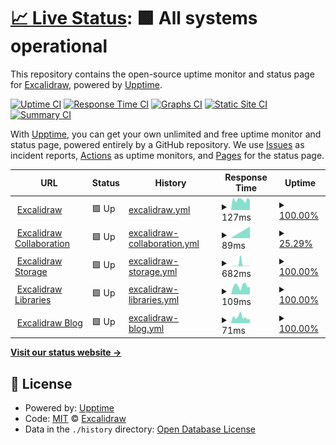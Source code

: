 # [📈 Live Status](https://excalidraw.github.io/upptime): <!--live status--> **🟩 All systems operational**

This repository contains the open-source uptime monitor and status page for [Excalidraw](https://excalidraw.com), powered by [Upptime](https://github.com/upptime/upptime).

[![Uptime CI](https://github.com/koj-co/upptime/workflows/Uptime%20CI/badge.svg)](https://github.com/koj-co/upptime/actions?query=workflow%3A%22Uptime+CI%22)
[![Response Time CI](https://github.com/koj-co/upptime/workflows/Response%20Time%20CI/badge.svg)](https://github.com/koj-co/upptime/actions?query=workflow%3A%22Response+Time+CI%22)
[![Graphs CI](https://github.com/koj-co/upptime/workflows/Graphs%20CI/badge.svg)](https://github.com/koj-co/upptime/actions?query=workflow%3A%22Graphs+CI%22)
[![Static Site CI](https://github.com/koj-co/upptime/workflows/Static%20Site%20CI/badge.svg)](https://github.com/koj-co/upptime/actions?query=workflow%3A%22Static+Site+CI%22)
[![Summary CI](https://github.com/koj-co/upptime/workflows/Summary%20CI/badge.svg)](https://github.com/koj-co/upptime/actions?query=workflow%3A%22Summary+CI%22)

With [Upptime](https://upptime.js.org), you can get your own unlimited and free uptime monitor and status page, powered entirely by a GitHub repository. We use [Issues](https://github.com/excalidraw/upptime/issues) as incident reports, [Actions](https://github.com/excalidraw/upptime/actions) as uptime monitors, and [Pages](https://excalidraw.github.io/upptime) for the status page.

<!--start: status pages-->
<!-- This summary is generated by Upptime (https://github.com/upptime/upptime) -->
<!-- Do not edit this manually, your changes will be overwritten -->
<!-- prettier-ignore -->
| URL | Status | History | Response Time | Uptime |
| --- | ------ | ------- | ------------- | ------ |
| <img alt="" src="https://excalidraw.com/favicon.ico" height="13"> [Excalidraw](https://excalidraw.com) | 🟩 Up | [excalidraw.yml](https://github.com/excalidraw/upptime/commits/master/history/excalidraw.yml) | <details><summary><img alt="Response time graph" src="./graphs/excalidraw/response-time-week.png" height="20"> 127ms</summary><br><a href="https://status.excalidraw.com/history/excalidraw"><img alt="Response time 127" src="https://img.shields.io/endpoint?url=https%3A%2F%2Fraw.githubusercontent.com%2Fexcalidraw%2Fupptime%2Fmaster%2Fapi%2Fexcalidraw%2Fresponse-time.json"></a><br><a href="https://status.excalidraw.com/history/excalidraw"><img alt="24-hour response time 127" src="https://img.shields.io/endpoint?url=https%3A%2F%2Fraw.githubusercontent.com%2Fexcalidraw%2Fupptime%2Fmaster%2Fapi%2Fexcalidraw%2Fresponse-time-day.json"></a><br><a href="https://status.excalidraw.com/history/excalidraw"><img alt="7-day response time 127" src="https://img.shields.io/endpoint?url=https%3A%2F%2Fraw.githubusercontent.com%2Fexcalidraw%2Fupptime%2Fmaster%2Fapi%2Fexcalidraw%2Fresponse-time-week.json"></a><br><a href="https://status.excalidraw.com/history/excalidraw"><img alt="30-day response time 127" src="https://img.shields.io/endpoint?url=https%3A%2F%2Fraw.githubusercontent.com%2Fexcalidraw%2Fupptime%2Fmaster%2Fapi%2Fexcalidraw%2Fresponse-time-month.json"></a><br><a href="https://status.excalidraw.com/history/excalidraw"><img alt="1-year response time 127" src="https://img.shields.io/endpoint?url=https%3A%2F%2Fraw.githubusercontent.com%2Fexcalidraw%2Fupptime%2Fmaster%2Fapi%2Fexcalidraw%2Fresponse-time-year.json"></a></details> | <details><summary><a href="https://status.excalidraw.com/history/excalidraw">100.00%</a></summary><a href="https://status.excalidraw.com/history/excalidraw"><img alt="All-time uptime 100.00%" src="https://img.shields.io/endpoint?url=https%3A%2F%2Fraw.githubusercontent.com%2Fexcalidraw%2Fupptime%2Fmaster%2Fapi%2Fexcalidraw%2Fuptime.json"></a><br><a href="https://status.excalidraw.com/history/excalidraw"><img alt="24-hour uptime 100.00%" src="https://img.shields.io/endpoint?url=https%3A%2F%2Fraw.githubusercontent.com%2Fexcalidraw%2Fupptime%2Fmaster%2Fapi%2Fexcalidraw%2Fuptime-day.json"></a><br><a href="https://status.excalidraw.com/history/excalidraw"><img alt="7-day uptime 100.00%" src="https://img.shields.io/endpoint?url=https%3A%2F%2Fraw.githubusercontent.com%2Fexcalidraw%2Fupptime%2Fmaster%2Fapi%2Fexcalidraw%2Fuptime-week.json"></a><br><a href="https://status.excalidraw.com/history/excalidraw"><img alt="30-day uptime 100.00%" src="https://img.shields.io/endpoint?url=https%3A%2F%2Fraw.githubusercontent.com%2Fexcalidraw%2Fupptime%2Fmaster%2Fapi%2Fexcalidraw%2Fuptime-month.json"></a><br><a href="https://status.excalidraw.com/history/excalidraw"><img alt="1-year uptime 100.00%" src="https://img.shields.io/endpoint?url=https%3A%2F%2Fraw.githubusercontent.com%2Fexcalidraw%2Fupptime%2Fmaster%2Fapi%2Fexcalidraw%2Fuptime-year.json"></a></details>
| <img alt="" src="https://favicons.githubusercontent.com/portal.excalidraw.com" height="13"> [Excalidraw Collaboration](https://portal.excalidraw.com) | 🟩 Up | [excalidraw-collaboration.yml](https://github.com/excalidraw/upptime/commits/master/history/excalidraw-collaboration.yml) | <details><summary><img alt="Response time graph" src="./graphs/excalidraw-collaboration/response-time-week.png" height="20"> 89ms</summary><br><a href="https://status.excalidraw.com/history/excalidraw-collaboration"><img alt="Response time 89" src="https://img.shields.io/endpoint?url=https%3A%2F%2Fraw.githubusercontent.com%2Fexcalidraw%2Fupptime%2Fmaster%2Fapi%2Fexcalidraw-collaboration%2Fresponse-time.json"></a><br><a href="https://status.excalidraw.com/history/excalidraw-collaboration"><img alt="24-hour response time 89" src="https://img.shields.io/endpoint?url=https%3A%2F%2Fraw.githubusercontent.com%2Fexcalidraw%2Fupptime%2Fmaster%2Fapi%2Fexcalidraw-collaboration%2Fresponse-time-day.json"></a><br><a href="https://status.excalidraw.com/history/excalidraw-collaboration"><img alt="7-day response time 89" src="https://img.shields.io/endpoint?url=https%3A%2F%2Fraw.githubusercontent.com%2Fexcalidraw%2Fupptime%2Fmaster%2Fapi%2Fexcalidraw-collaboration%2Fresponse-time-week.json"></a><br><a href="https://status.excalidraw.com/history/excalidraw-collaboration"><img alt="30-day response time 89" src="https://img.shields.io/endpoint?url=https%3A%2F%2Fraw.githubusercontent.com%2Fexcalidraw%2Fupptime%2Fmaster%2Fapi%2Fexcalidraw-collaboration%2Fresponse-time-month.json"></a><br><a href="https://status.excalidraw.com/history/excalidraw-collaboration"><img alt="1-year response time 89" src="https://img.shields.io/endpoint?url=https%3A%2F%2Fraw.githubusercontent.com%2Fexcalidraw%2Fupptime%2Fmaster%2Fapi%2Fexcalidraw-collaboration%2Fresponse-time-year.json"></a></details> | <details><summary><a href="https://status.excalidraw.com/history/excalidraw-collaboration">25.29%</a></summary><a href="https://status.excalidraw.com/history/excalidraw-collaboration"><img alt="All-time uptime 25.29%" src="https://img.shields.io/endpoint?url=https%3A%2F%2Fraw.githubusercontent.com%2Fexcalidraw%2Fupptime%2Fmaster%2Fapi%2Fexcalidraw-collaboration%2Fuptime.json"></a><br><a href="https://status.excalidraw.com/history/excalidraw-collaboration"><img alt="24-hour uptime 25.29%" src="https://img.shields.io/endpoint?url=https%3A%2F%2Fraw.githubusercontent.com%2Fexcalidraw%2Fupptime%2Fmaster%2Fapi%2Fexcalidraw-collaboration%2Fuptime-day.json"></a><br><a href="https://status.excalidraw.com/history/excalidraw-collaboration"><img alt="7-day uptime 25.29%" src="https://img.shields.io/endpoint?url=https%3A%2F%2Fraw.githubusercontent.com%2Fexcalidraw%2Fupptime%2Fmaster%2Fapi%2Fexcalidraw-collaboration%2Fuptime-week.json"></a><br><a href="https://status.excalidraw.com/history/excalidraw-collaboration"><img alt="30-day uptime 25.29%" src="https://img.shields.io/endpoint?url=https%3A%2F%2Fraw.githubusercontent.com%2Fexcalidraw%2Fupptime%2Fmaster%2Fapi%2Fexcalidraw-collaboration%2Fuptime-month.json"></a><br><a href="https://status.excalidraw.com/history/excalidraw-collaboration"><img alt="1-year uptime 25.29%" src="https://img.shields.io/endpoint?url=https%3A%2F%2Fraw.githubusercontent.com%2Fexcalidraw%2Fupptime%2Fmaster%2Fapi%2Fexcalidraw-collaboration%2Fuptime-year.json"></a></details>
| <img alt="" src="https://favicons.githubusercontent.com/json.excalidraw.com" height="13"> [Excalidraw Storage](https://json.excalidraw.com) | 🟩 Up | [excalidraw-storage.yml](https://github.com/excalidraw/upptime/commits/master/history/excalidraw-storage.yml) | <details><summary><img alt="Response time graph" src="./graphs/excalidraw-storage/response-time-week.png" height="20"> 682ms</summary><br><a href="https://status.excalidraw.com/history/excalidraw-storage"><img alt="Response time 682" src="https://img.shields.io/endpoint?url=https%3A%2F%2Fraw.githubusercontent.com%2Fexcalidraw%2Fupptime%2Fmaster%2Fapi%2Fexcalidraw-storage%2Fresponse-time.json"></a><br><a href="https://status.excalidraw.com/history/excalidraw-storage"><img alt="24-hour response time 682" src="https://img.shields.io/endpoint?url=https%3A%2F%2Fraw.githubusercontent.com%2Fexcalidraw%2Fupptime%2Fmaster%2Fapi%2Fexcalidraw-storage%2Fresponse-time-day.json"></a><br><a href="https://status.excalidraw.com/history/excalidraw-storage"><img alt="7-day response time 682" src="https://img.shields.io/endpoint?url=https%3A%2F%2Fraw.githubusercontent.com%2Fexcalidraw%2Fupptime%2Fmaster%2Fapi%2Fexcalidraw-storage%2Fresponse-time-week.json"></a><br><a href="https://status.excalidraw.com/history/excalidraw-storage"><img alt="30-day response time 682" src="https://img.shields.io/endpoint?url=https%3A%2F%2Fraw.githubusercontent.com%2Fexcalidraw%2Fupptime%2Fmaster%2Fapi%2Fexcalidraw-storage%2Fresponse-time-month.json"></a><br><a href="https://status.excalidraw.com/history/excalidraw-storage"><img alt="1-year response time 682" src="https://img.shields.io/endpoint?url=https%3A%2F%2Fraw.githubusercontent.com%2Fexcalidraw%2Fupptime%2Fmaster%2Fapi%2Fexcalidraw-storage%2Fresponse-time-year.json"></a></details> | <details><summary><a href="https://status.excalidraw.com/history/excalidraw-storage">100.00%</a></summary><a href="https://status.excalidraw.com/history/excalidraw-storage"><img alt="All-time uptime 100.00%" src="https://img.shields.io/endpoint?url=https%3A%2F%2Fraw.githubusercontent.com%2Fexcalidraw%2Fupptime%2Fmaster%2Fapi%2Fexcalidraw-storage%2Fuptime.json"></a><br><a href="https://status.excalidraw.com/history/excalidraw-storage"><img alt="24-hour uptime 100.00%" src="https://img.shields.io/endpoint?url=https%3A%2F%2Fraw.githubusercontent.com%2Fexcalidraw%2Fupptime%2Fmaster%2Fapi%2Fexcalidraw-storage%2Fuptime-day.json"></a><br><a href="https://status.excalidraw.com/history/excalidraw-storage"><img alt="7-day uptime 100.00%" src="https://img.shields.io/endpoint?url=https%3A%2F%2Fraw.githubusercontent.com%2Fexcalidraw%2Fupptime%2Fmaster%2Fapi%2Fexcalidraw-storage%2Fuptime-week.json"></a><br><a href="https://status.excalidraw.com/history/excalidraw-storage"><img alt="30-day uptime 100.00%" src="https://img.shields.io/endpoint?url=https%3A%2F%2Fraw.githubusercontent.com%2Fexcalidraw%2Fupptime%2Fmaster%2Fapi%2Fexcalidraw-storage%2Fuptime-month.json"></a><br><a href="https://status.excalidraw.com/history/excalidraw-storage"><img alt="1-year uptime 100.00%" src="https://img.shields.io/endpoint?url=https%3A%2F%2Fraw.githubusercontent.com%2Fexcalidraw%2Fupptime%2Fmaster%2Fapi%2Fexcalidraw-storage%2Fuptime-year.json"></a></details>
| <img alt="" src="https://favicons.githubusercontent.com/libraries.excalidraw.com" height="13"> [Excalidraw Libraries](https://libraries.excalidraw.com) | 🟩 Up | [excalidraw-libraries.yml](https://github.com/excalidraw/upptime/commits/master/history/excalidraw-libraries.yml) | <details><summary><img alt="Response time graph" src="./graphs/excalidraw-libraries/response-time-week.png" height="20"> 109ms</summary><br><a href="https://status.excalidraw.com/history/excalidraw-libraries"><img alt="Response time 109" src="https://img.shields.io/endpoint?url=https%3A%2F%2Fraw.githubusercontent.com%2Fexcalidraw%2Fupptime%2Fmaster%2Fapi%2Fexcalidraw-libraries%2Fresponse-time.json"></a><br><a href="https://status.excalidraw.com/history/excalidraw-libraries"><img alt="24-hour response time 109" src="https://img.shields.io/endpoint?url=https%3A%2F%2Fraw.githubusercontent.com%2Fexcalidraw%2Fupptime%2Fmaster%2Fapi%2Fexcalidraw-libraries%2Fresponse-time-day.json"></a><br><a href="https://status.excalidraw.com/history/excalidraw-libraries"><img alt="7-day response time 109" src="https://img.shields.io/endpoint?url=https%3A%2F%2Fraw.githubusercontent.com%2Fexcalidraw%2Fupptime%2Fmaster%2Fapi%2Fexcalidraw-libraries%2Fresponse-time-week.json"></a><br><a href="https://status.excalidraw.com/history/excalidraw-libraries"><img alt="30-day response time 109" src="https://img.shields.io/endpoint?url=https%3A%2F%2Fraw.githubusercontent.com%2Fexcalidraw%2Fupptime%2Fmaster%2Fapi%2Fexcalidraw-libraries%2Fresponse-time-month.json"></a><br><a href="https://status.excalidraw.com/history/excalidraw-libraries"><img alt="1-year response time 109" src="https://img.shields.io/endpoint?url=https%3A%2F%2Fraw.githubusercontent.com%2Fexcalidraw%2Fupptime%2Fmaster%2Fapi%2Fexcalidraw-libraries%2Fresponse-time-year.json"></a></details> | <details><summary><a href="https://status.excalidraw.com/history/excalidraw-libraries">100.00%</a></summary><a href="https://status.excalidraw.com/history/excalidraw-libraries"><img alt="All-time uptime 100.00%" src="https://img.shields.io/endpoint?url=https%3A%2F%2Fraw.githubusercontent.com%2Fexcalidraw%2Fupptime%2Fmaster%2Fapi%2Fexcalidraw-libraries%2Fuptime.json"></a><br><a href="https://status.excalidraw.com/history/excalidraw-libraries"><img alt="24-hour uptime 100.00%" src="https://img.shields.io/endpoint?url=https%3A%2F%2Fraw.githubusercontent.com%2Fexcalidraw%2Fupptime%2Fmaster%2Fapi%2Fexcalidraw-libraries%2Fuptime-day.json"></a><br><a href="https://status.excalidraw.com/history/excalidraw-libraries"><img alt="7-day uptime 100.00%" src="https://img.shields.io/endpoint?url=https%3A%2F%2Fraw.githubusercontent.com%2Fexcalidraw%2Fupptime%2Fmaster%2Fapi%2Fexcalidraw-libraries%2Fuptime-week.json"></a><br><a href="https://status.excalidraw.com/history/excalidraw-libraries"><img alt="30-day uptime 100.00%" src="https://img.shields.io/endpoint?url=https%3A%2F%2Fraw.githubusercontent.com%2Fexcalidraw%2Fupptime%2Fmaster%2Fapi%2Fexcalidraw-libraries%2Fuptime-month.json"></a><br><a href="https://status.excalidraw.com/history/excalidraw-libraries"><img alt="1-year uptime 100.00%" src="https://img.shields.io/endpoint?url=https%3A%2F%2Fraw.githubusercontent.com%2Fexcalidraw%2Fupptime%2Fmaster%2Fapi%2Fexcalidraw-libraries%2Fuptime-year.json"></a></details>
| <img alt="" src="https://favicons.githubusercontent.com/blog.excalidraw.com" height="13"> [Excalidraw Blog](https://blog.excalidraw.com) | 🟩 Up | [excalidraw-blog.yml](https://github.com/excalidraw/upptime/commits/master/history/excalidraw-blog.yml) | <details><summary><img alt="Response time graph" src="./graphs/excalidraw-blog/response-time-week.png" height="20"> 71ms</summary><br><a href="https://status.excalidraw.com/history/excalidraw-blog"><img alt="Response time 71" src="https://img.shields.io/endpoint?url=https%3A%2F%2Fraw.githubusercontent.com%2Fexcalidraw%2Fupptime%2Fmaster%2Fapi%2Fexcalidraw-blog%2Fresponse-time.json"></a><br><a href="https://status.excalidraw.com/history/excalidraw-blog"><img alt="24-hour response time 71" src="https://img.shields.io/endpoint?url=https%3A%2F%2Fraw.githubusercontent.com%2Fexcalidraw%2Fupptime%2Fmaster%2Fapi%2Fexcalidraw-blog%2Fresponse-time-day.json"></a><br><a href="https://status.excalidraw.com/history/excalidraw-blog"><img alt="7-day response time 71" src="https://img.shields.io/endpoint?url=https%3A%2F%2Fraw.githubusercontent.com%2Fexcalidraw%2Fupptime%2Fmaster%2Fapi%2Fexcalidraw-blog%2Fresponse-time-week.json"></a><br><a href="https://status.excalidraw.com/history/excalidraw-blog"><img alt="30-day response time 71" src="https://img.shields.io/endpoint?url=https%3A%2F%2Fraw.githubusercontent.com%2Fexcalidraw%2Fupptime%2Fmaster%2Fapi%2Fexcalidraw-blog%2Fresponse-time-month.json"></a><br><a href="https://status.excalidraw.com/history/excalidraw-blog"><img alt="1-year response time 71" src="https://img.shields.io/endpoint?url=https%3A%2F%2Fraw.githubusercontent.com%2Fexcalidraw%2Fupptime%2Fmaster%2Fapi%2Fexcalidraw-blog%2Fresponse-time-year.json"></a></details> | <details><summary><a href="https://status.excalidraw.com/history/excalidraw-blog">100.00%</a></summary><a href="https://status.excalidraw.com/history/excalidraw-blog"><img alt="All-time uptime 100.00%" src="https://img.shields.io/endpoint?url=https%3A%2F%2Fraw.githubusercontent.com%2Fexcalidraw%2Fupptime%2Fmaster%2Fapi%2Fexcalidraw-blog%2Fuptime.json"></a><br><a href="https://status.excalidraw.com/history/excalidraw-blog"><img alt="24-hour uptime 100.00%" src="https://img.shields.io/endpoint?url=https%3A%2F%2Fraw.githubusercontent.com%2Fexcalidraw%2Fupptime%2Fmaster%2Fapi%2Fexcalidraw-blog%2Fuptime-day.json"></a><br><a href="https://status.excalidraw.com/history/excalidraw-blog"><img alt="7-day uptime 100.00%" src="https://img.shields.io/endpoint?url=https%3A%2F%2Fraw.githubusercontent.com%2Fexcalidraw%2Fupptime%2Fmaster%2Fapi%2Fexcalidraw-blog%2Fuptime-week.json"></a><br><a href="https://status.excalidraw.com/history/excalidraw-blog"><img alt="30-day uptime 100.00%" src="https://img.shields.io/endpoint?url=https%3A%2F%2Fraw.githubusercontent.com%2Fexcalidraw%2Fupptime%2Fmaster%2Fapi%2Fexcalidraw-blog%2Fuptime-month.json"></a><br><a href="https://status.excalidraw.com/history/excalidraw-blog"><img alt="1-year uptime 100.00%" src="https://img.shields.io/endpoint?url=https%3A%2F%2Fraw.githubusercontent.com%2Fexcalidraw%2Fupptime%2Fmaster%2Fapi%2Fexcalidraw-blog%2Fuptime-year.json"></a></details>

<!--end: status pages-->

[**Visit our status website →**](https://excalidraw.github.io/upptime)

## 📄 License

- Powered by: [Upptime](https://github.com/upptime/upptime)
- Code: [MIT](./LICENSE) © [Excalidraw](https://excalidraw.com)
- Data in the `./history` directory: [Open Database License](https://opendatacommons.org/licenses/odbl/1-0/)
